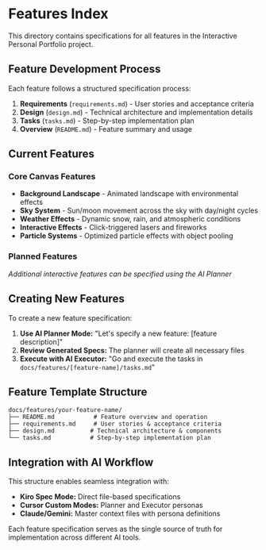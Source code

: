 # Features Index

This directory contains specifications for all features in the Interactive Personal Portfolio project.

## Feature Development Process

Each feature follows a structured specification process:

1. **Requirements** (`requirements.md`) - User stories and acceptance criteria
2. **Design** (`design.md`) - Technical architecture and implementation details
3. **Tasks** (`tasks.md`) - Step-by-step implementation plan
4. **Overview** (`README.md`) - Feature summary and usage

## Current Features

### Core Canvas Features
- **Background Landscape** - Animated landscape with environmental effects
- **Sky System** - Sun/moon movement across the sky with day/night cycles
- **Weather Effects** - Dynamic snow, rain, and atmospheric conditions
- **Interactive Effects** - Click-triggered lasers and fireworks
- **Particle Systems** - Optimized particle effects with object pooling

### Planned Features
*Additional interactive features can be specified using the AI Planner*

## Creating New Features

To create a new feature specification:

1. **Use AI Planner Mode:** "Let's specify a new feature: [feature description]"
2. **Review Generated Specs:** The planner will create all necessary files
3. **Execute with AI Executor:** "Go and execute the tasks in `docs/features/[feature-name]/tasks.md`"

## Feature Template Structure

```
docs/features/your-feature-name/
├── README.md           # Feature overview and operation
├── requirements.md     # User stories & acceptance criteria
├── design.md          # Technical architecture & components
└── tasks.md           # Step-by-step implementation plan
```

## Integration with AI Workflow

This structure enables seamless integration with:
- **Kiro Spec Mode:** Direct file-based specifications
- **Cursor Custom Modes:** Planner and Executor personas
- **Claude/Gemini:** Master context files with persona definitions

Each feature specification serves as the single source of truth for implementation across different AI tools.

